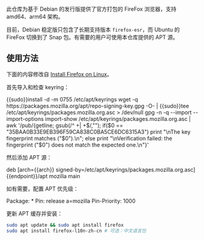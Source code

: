 此仓库为基于 Debian 的发行版提供了官方打包的 FireFox 浏览器，支持 amd64、arm64 架构。

目前，Debian 稳定版只包含了长期支持版本 `firefox-esr`，而 Ubuntu 的 FireFox 切换到了 Snap 包。有需要的用户可使用本仓库提供的 APT 源。

## 使用方法

下面的内容修改自 [Install Firefox on Linux](https://support.mozilla.org/en-US/kb/install-firefox-linux#w_install-firefox-deb-package-for-debian-based-distributions)。

首先导入和检查 keyring：

<tmpl z-lang="bash">
{{sudo}}install -d -m 0755 /etc/apt/keyrings
wget -q https://packages.mozilla.org/apt/repo-signing-key.gpg -O- | {{sudo}}tee /etc/apt/keyrings/packages.mozilla.org.asc > /dev/null
gpg -n -q --import --import-options import-show /etc/apt/keyrings/packages.mozilla.org.asc | awk '/pub/{getline; gsub(/^ +| +$/,""); if($0 == "35BAA0B33E9EB396F59CA838C0BA5CE6DC6315A3") print "\nThe key fingerprint matches ("$0").\n"; else print "\nVerification failed: the fingerprint ("$0") does not match the expected one.\n"}'
</tmpl>

然后添加 APT 源：

<tmpl z-input="arch" z-path="/etc/apt/sources.list.d/mozilla.list">
deb [arch={{arch}} signed-by=/etc/apt/keyrings/packages.mozilla.org.asc] {{endpoint}}/apt mozilla main
</tmpl>

如有需要，配置 APT 优先级：

<tmpl z-path="/etc/apt/preferences.d/mozilla">
Package: *
Pin: release a=mozilla
Pin-Priority: 1000
</tmpl>

更新 APT 缓存并安装：

```bash
sudo apt update && sudo apt install firefox
sudo apt install firefox-l10n-zh-cn # 可选：中文语言包
```
